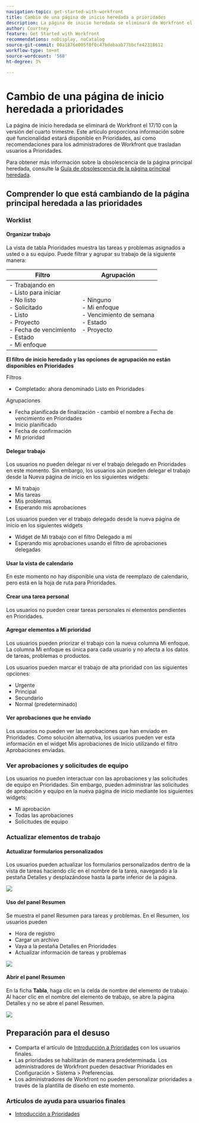 ```yaml
---
navigation-topic: get-started-with-workfront
title: Cambio de una página de inicio heredada a prioridades
description: La página de inicio heredada se eliminará de Workfront el 17/10 con la versión del cuarto trimestre. Este artículo proporciona información sobre qué funcionalidad estará disponible en Prioridades, así como recomendaciones para los administradores de Workfront que trasladan usuarios a Prioridades.
author: Courtney
feature: Get Started with Workfront
recommendations: noDisplay, noCatalog
source-git-commit: 00a1876e005f0f0c47bdebaab77bbcfe42318612
workflow-type: tm+mt
source-wordcount: '568'
ht-degree: 3%

---
```



# Cambio de una página de inicio heredada a prioridades

La página de inicio heredada se eliminará de Workfront el 17/10 con la versión del cuarto trimestre. Este artículo proporciona información sobre qué funcionalidad estará disponible en Prioridades, así como recomendaciones para los administradores de Workfront que trasladan usuarios a Prioridades.

Para obtener más información sobre la obsolescencia de la página principal heredada, consulte la [Guía de obsolescencia de la página principal heredada](/help/quicksilver/product-announcements/announcements/legacy-home-deprecation.md).

## Comprender lo que está cambiando de la página principal heredada a las prioridades

### Worklist

#### Organizar trabajo

La vista de tabla Prioridades muestra las tareas y problemas asignados a usted o a su equipo. Puede filtrar y agrupar su trabajo de la siguiente manera:

| **Filtro** | **Agrupación** |
|------------|-----------|
| - Trabajando en <br> - Listo para iniciar <br> - No listo <br> - Solicitado <br> - Listo <br> - Proyecto <br> - Fecha de vencimiento <br> - Estado <br> - Mi enfoque | - Ninguno <br> - Mi enfoque <br> - Vencimiento de semana <br> - Estado <br> - Proyecto |


**El filtro de inicio heredado y las opciones de agrupación no están disponibles en Prioridades**

Filtros

* Completado: ahora denominado Listo en Prioridades

Agrupaciones

* Fecha planificada de finalización - cambió el nombre a Fecha de vencimiento en Prioridades
* Inicio planificado
* Fecha de confirmación
* Mi prioridad

#### Delegar trabajo

Los usuarios no pueden delegar ni ver el trabajo delegado en Prioridades en este momento. Sin embargo, los usuarios aún pueden delegar el trabajo desde la Nueva página de inicio en los siguientes widgets:

* Mi trabajo
* Mis tareas
* Mis problemas
* Esperando mis aprobaciones

Los usuarios pueden ver el trabajo delegado desde la nueva página de inicio en los siguientes widgets

* Widget de Mi trabajo con el filtro Delegado a mí
* Esperando mis aprobaciones usando el filtro de aprobaciones delegadas

#### Usar la vista de calendario

En este momento no hay disponible una vista de reemplazo de calendario, pero está en la hoja de ruta para Prioridades.

#### Crear una tarea personal

Los usuarios no pueden crear tareas personales ni elementos pendientes en Prioridades.

#### Agregar elementos a Mi prioridad

Los usuarios pueden priorizar el trabajo con la nueva columna Mi enfoque. La columna Mi enfoque es única para cada usuario y no afecta a los datos de tareas, problemas o productos.

Los usuarios pueden marcar el trabajo de alta prioridad con las siguientes opciones:

* Urgente
* Principal
* Secundario
* Normal (predeterminado)

#### Ver aprobaciones que he enviado

Los usuarios no pueden ver las aprobaciones que han enviado en Prioridades. Como solución alternativa, los usuarios pueden ver esta información en el widget Mis aprobaciones de Inicio utilizando el filtro Aprobaciones enviadas.

### Ver aprobaciones y solicitudes de equipo

Los usuarios no pueden interactuar con las aprobaciones y las solicitudes de equipo en Prioridades. Sin embargo, pueden administrar las solicitudes de aprobación y equipo en la nueva página de inicio mediante los siguientes widgets:

* Mi aprobación
* Todas las aprobaciones
* Solicitudes de equipo

### Actualizar elementos de trabajo

#### Actualizar formularios personalizados

Los usuarios pueden actualizar los formularios personalizados dentro de la vista de tareas haciendo clic en el nombre de la tarea, navegando a la pestaña Detalles y desplazándose hasta la parte inferior de la página.

![](assets/custom-form-priorities.png)

#### Uso del panel Resumen

Se muestra el panel Resumen para tareas y problemas. En el Resumen, los usuarios pueden

* Hora de registro
* Cargar un archivo
* Vaya a la pestaña Detalles en Prioridades
* Actualizar información de tareas y problemas

![](assets/assignments-summary.png)

<!--Can admins customize this? It looks different from the task/issue summary in other areas. -->

#### Abrir el panel Resumen

En la ficha **Tabla**, haga clic en la celda de nombre del elemento de trabajo. Al hacer clic en el nombre del elemento de trabajo, se abre la página Detalles y no se abre el panel Resumen.

![](assets/open-summary-priorities.png)


## Preparación para el desuso

* Comparta el artículo de [Introducción a Prioridades](/help/quicksilver/workfront-basics/priorities/get-started-with-priorities.md) con los usuarios finales.
* Las prioridades se habilitarán de manera predeterminada. Los administradores de Workfront pueden desactivar Prioridades en Configuración > Sistema > Preferencias.
* Los administradores de Workfront no pueden personalizar prioridades a través de la plantilla de diseño en este momento.

### Artículos de ayuda para usuarios finales

* [Introducción a Prioridades](/help/quicksilver/workfront-basics/priorities/get-started-with-priorities.md)